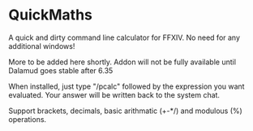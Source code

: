 # QuickMaths
A quick and dirty command line calculator for FFXIV. No need for any additional windows! 

More to be added here shortly. Addon will not be fully available until Dalamud goes stable after 6.35

When installed, just type "/pcalc" followed by the expression you want evaluated. Your answer will be written back to the system chat. 

Support brackets, decimals, basic arithmatic (+-*/) and modulous (%) operations. 
